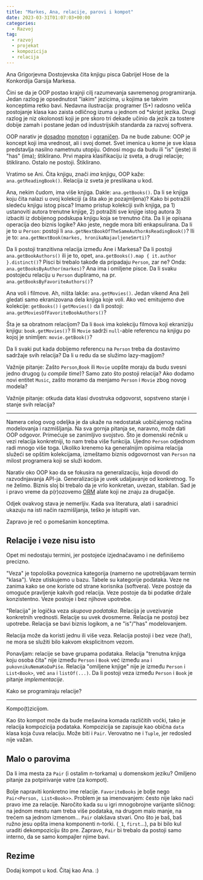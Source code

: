 ```yaml
---
title: "Markes, Ana, relacije, parovi i kompot"
date: 2023-03-31T01:07:03+00:00
categories:
  - Razvoj
tag:
  - razvoj
  - projekat
  - kompozicija
  - relacija
---
```


Ana Grigorjevna Dostojevska čita knjigu pisca Gabrijel Hose de la Konkordija Garsija Markesa.

<!--more-->

Čini se da je OOP postao krajnji cilj razumevanja savremenog programiranja. Jedan razlog je opsednutost "lakim" jezicima, u kojima se takvim konceptima retko bavi. Nedavna ilustracija: programer (5+) radosno veliča postojanje klasa kao zaista odličnog izuma u jednom od \*skript jezika. Drugi razlog je niz okolonosti koji je pre skoro tri dekade učinio da jezik za tostere dobije zamah i postane jedan od industrijskih standarda za razvoj softvera.

OOP narativ je [dosadno](https://oblac.rs/op-hop-oop/) [monoton](https://oblac.rs/otpor-oop-nasledjivanje/) i [ograničen](https://oblac.rs/oop-boja/). Da ne bude zabune: OOP je koncept koji ima vrednost, ali i svoj domet. Svet imenica u kome je sve klasa predstavlja nasilno nametnutu utopiju. Odnosi mogu da budu ili "is" (jeste) ili "has" (ima); štiklirano. Prvi mapira klasifikaciju iz sveta, a drugi relacije; štiklirano. Ostalo ne postoji. Štiklirano.

Vratimo se Ani. Čita knjigu, znači _ima_ knjigu, OOP kaže: `ana.getReadingBook()`. Relacija iz sveta je preslikana u kod.

Ana, nekim čudom, ima više knjiga. Dakle: `ana.getBooks()`. Da li se knjiga koju čita nalazi u ovoj kolekciji (a šta ako je pozajmljena)? Kako bi potražili sledeću knjigu istog pisca? Imamo pristup kolekciji svih knjiga, pa 1) ustanoviti autora trenutne knjige, 2) potražiti sve knjige istog autora 3) izbaciti iz dobijenog podskupa knjigu koja se trenutno čita. Da li je opisana operacija deo biznis logike? Ako jeste, negde mora biti enkapsulirana. Da li je to u `Person`: postoji li `ana.getNextBookOfTheSameAuthorAsReadingBook()`? Ili je to: `ana.getNextBook(markes, hronikaNajavljeneSmrti)`?

Da li postoji tranzitivna relacija između Ane i Markesa? Da li postoji `ana.getBookAuthors()` ili je to, opet, `ana.getBooks().map { it.author }.distinct()`? Pisci bi trebalo takođe da pripadaju `Person`, zar ne? Onda: `ana.getBooksByAuthor(markes)`? Ana ima i omiljene pisce. Da li svaku postojeću relaciju u `Person` dupliramo, na pr. `ana.getBooksByFavoriteAuthors()`?

Ana voli i filmove. Ah, ništa lakše: `ana.getMovies()`. Jedan vikend Ana želi gledati samo ekranizovana dela knjiga koje voli. Ako već emitujemo dve kolekcije: `getBooks()` i `getMovies()` da li postoji: `ana.getMoviesOfFavoriteBookAuthors()`?

Šta je sa obratnom relacijom? Da li `Book` ima kolekciju filmova koji ekraniziju knjigu: `book.getMovies()`? Ili `Movie` sadrži `null`-able referencu na knjigu po kojoj je snimljen: `movie.getBook()`?

Da li svaki put kada dobijemo referencu na `Person` treba da dostavimo sadržaje svih relacija? Da li u redu da se služimo lazy-magijom?

Važnije pitanje: Zašto `Person`,`Book` ili `Movie` uopšte moraju da budu svesni jedno drugog (u _compile time_)? Samo zato što postoji relacija? Ako dodamo novi entitet `Music`, zašto moramo da menjamo `Person` i `Movie` zbog novog modela?

Važnije pitanje: otkuda data klasi dvostruka odgovorst, sopstveno stanje i stanje svih relacija?

---

Namera celog ovog odeljka je da ukaže na nedostatak uobičajenog načina modelovanja i razmišljanja. Na sva gornja pitanja se, naravno, može dati OOP odgovor. Primećuje se zanimljivo svojstvo. Što je domenski rečnik u vezi relacija konkretniji, to nam treba više funkcija. Ujedno `Person` odjednom radi mnogo više toga. Ukoliko krenemo ka generalnijim opisima relacija služeći se opštim kolekcijama, izmeštamo biznis odgovornost van `Person` na milost programera koji se služi kodom.

Narativ oko OOP kao da se fokusira na generalizaciju, koja dovodi do razvodnjavanja API-ja. Generalizacija je uvek udaljavanje od konkretnog. To ne želimo. Biznis sloj bi trebalo da je vrlo konkretan, uvezan, stabilan. Sad je i pravo vreme da p(r)ozovemo [ORM](https://oblac.rs/bas-bas-ne-volim-orm/) alate koji ne znaju za drugačije.

Odjek ovakvog stava je nemerljiv. Kada sva literatura, alati i saradnici ukazuju na isti način razmišljanja, teško je istupiti van.

Zapravo je reč o pomešanim konceptima.

## Relacije i veze nisu isto

Opet mi nedostaju termini, jer postojeće izjednačavamo i ne definišemo precizno.

"Veza" je topološka poveznica kategorija (namerno ne upotrebljavam termin "klasa"). Veze utiskujemo u bazu. Tabele su kategorije podataka. Veze ne zanima kako se one koriste od strane korisnika (softvera). Veze postoje da omoguće pravljenje kakvih god relacija. Veze postoje da bi podatke držale konzistentno. Veze postoje i bez njihove upotrebe.

"Relacija" je logička veza _skupova podataka_. Relacija je uvezivanje konkretnih vrednosti. Relacije su uvek dvosmerne. Relacija ne postoji bez upotrebe. Relacija se bavi biznis logikom, a ne "is"/"has" modelovanjem.

Relacija može da koristi jednu ili više veza. Relacija postoji i bez veze (ha!), ne mora se služiti bilo kakvom eksplicitnom vezom.

Ponavljam: relacije se bave grupama podataka. Relacija "trenutna knjiga koju osoba čita" nije između `Person` i `Book` već između `ana` i `pukovnikuNemaKoDaPiše`. Relacija "omiljene knjige" nije je između `Person` i `List<Book>`, već `ana` i `listOf(...)`. Da li postoji veza između `Person` i `Book` je pitanje _implementacije_.

Kako se programiraju relacije?

---- 

Kompo(t)zicijom.

Kao što kompot može da bude mešavina komada različitih voćki, tako je relacija kompozicija podataka. Kompozicija se zapisuje kao obična `data` klasa koja čuva relaciju. Može biti i `Pair`. Verovatno ne i `Tuple`, jer redosled nije važan.

## Malo o parovima

Da li ima mesta za `Pair` (i ostalim n-torkama) u domenskom jeziku? Omiljeno pitanje za potpirivanje vatre (za kompot).

Bolje napraviti konkretno ime relacije. `FavoriteBooks` je bolje nego `Pair<Person, List<Book>>`. Problem je sa imenovanjem: često nije lako naći pravo ime za relacije. Naročito kada su u igri mnogobrojne varijante sličnog: na jednom mestu nam treba više podataka, na drugom malo manje, na trećem sa jednom izmenom... `Pair` olakšava stvari. Ono što je baš, baš ružno jesu opšta imena komponenti n-torki. (`_1`, `first`...), pa bi bilo kul uraditi dekompoziciju što pre. Zapravo, `Pair` bi trebalo da postoji samo interno, da se samo kompajler njime bavi.

## Rezime

Dodaj kompot u kod. Čitaj kao Ana. :)